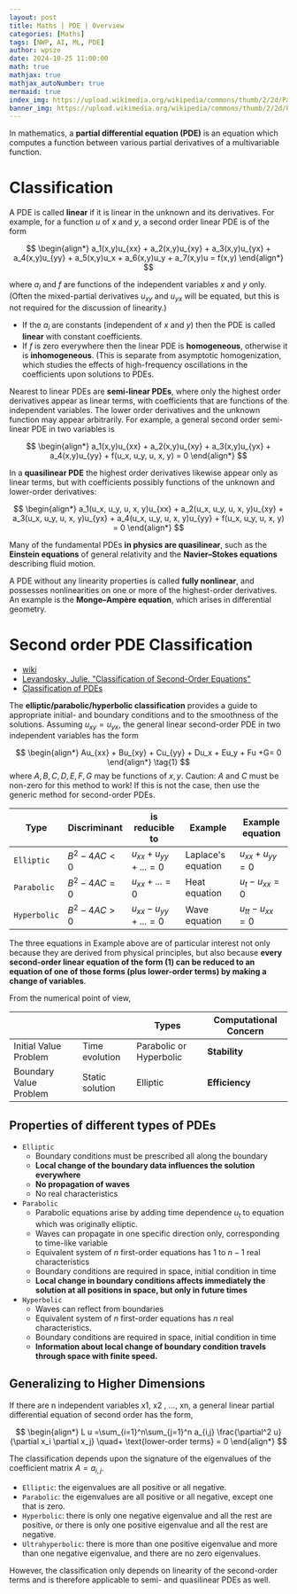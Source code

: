 ```yaml
---
layout: post
title: Maths | PDE | Overview
categories: [Maths]
tags: [NWP, AI, ML, PDE]
author: wpsze
date: 2024-10-25 11:00:00
math: true
mathjax: true
mathjax_autoNumber: true
mermaid: true
index_img: https://upload.wikimedia.org/wikipedia/commons/thumb/2/2d/Partial_func_eg.svg/1280px-Partial_func_eg.svg.png
banner_img: https://upload.wikimedia.org/wikipedia/commons/thumb/2/2d/Partial_func_eg.svg/1280px-Partial_func_eg.svg.png
---
```


In mathematics, a **partial differential equation (PDE)** is an equation which computes a function between various partial derivatives of a multivariable function.

# Classification

A PDE is called **linear** if it is linear in the unknown and its derivatives. For example, for a function $u$ of $x$ and $y$, a second order linear PDE is of the form

$$
\begin{align*} 
a_1(x,y)u_{xx} + a_2(x,y)u_{xy} + a_3(x,y)u_{yx} + a_4(x,y)u_{yy} + a_5(x,y)u_x + a_6(x,y)u_y + a_7(x,y)u = f(x,y)
\end{align*} 
$$

where $a_i$ and $f$ are functions of the independent variables $x$ and $y$ only. (Often the mixed-partial derivatives $u_{xy}$ and $u_{yx}$ will be equated, but this is not required for the discussion of linearity.) 

- If the $a_i$ are constants (independent of $x$ and $y$) then the PDE is called **linear** with constant coefficients. 
- If $f$ is zero everywhere then the linear PDE is **homogeneous**, otherwise it is **inhomogeneous**. (This is separate from asymptotic homogenization, which studies the effects of high-frequency oscillations in the coefficients upon solutions to PDEs.

Nearest to linear PDEs are **semi-linear PDEs**, where only the highest order derivatives appear as linear terms, with coefficients that are functions of the independent variables. The lower order derivatives and the unknown function may appear arbitrarily. For example, a general second order semi-linear PDE in two variables is

$$
\begin{align*} 
a_1(x,y)u_{xx} + a_2(x,y)u_{xy} + a_3(x,y)u_{yx} + a_4(x,y)u_{yy} + f(u_x, u_y, u, x, y) = 0
\end{align*} 
$$

In a **quasilinear PDE** the highest order derivatives likewise appear only as linear terms, but with coefficients possibly functions of the unknown and lower-order derivatives:

$$
\begin{align*} 
a_1(u_x, u_y, u, x, y)u_{xx} + a_2(u_x, u_y, u, x, y)u_{xy} + a_3(u_x, u_y, u, x, y)u_{yx} + a_4(u_x, u_y, u, x, y)u_{yy} + f(u_x, u_y, u, x, y) = 0
\end{align*} 
$$

Many of the fundamental PDEs **in physics are quasilinear**, such as the **Einstein equations** of general relativity and the **Navier–Stokes equations** describing fluid motion.

A PDE without any linearity properties is called **fully nonlinear**, and possesses nonlinearities on one or more of the highest-order derivatives. An example is the **Monge–Ampère equation**, which arises in differential geometry.

# Second order PDE Classification

- [wiki](https://en.wikipedia.org/wiki/Partial_differential_equation#Second_order_equations)
- [Levandosky, Julie. "Classification of Second-Order Equations"](https://web.stanford.edu/class/math220a/handouts/secondorder.pdf)
- [Classification of PDEs](https://www.fluid.tuwien.ac.at/322042?action=AttachFile&do=get&target=Classification_v2.pdf)

The **elliptic/parabolic/hyperbolic classification** provides a guide to appropriate initial- and boundary conditions and to the smoothness of the solutions. Assuming $u_{xy} = u_{yx}$, the general linear second-order PDE in two independent variables has the form

$$
\begin{align*} 
Au_{xx} + Bu_{xy} + Cu_{yy} + Du_x + Eu_y + Fu +G= 0    
\end{align*} 
\tag{1}
$$
where $A,B,C,D,E,F,G$ may be functions of $x,y$. Caution: $A$ and $C$ must be non-zero for this method to work! If this is not the case, then use the generic method for second-order PDEs.

| Type       | Discriminant     | is reducible to            | Example            | Example equation      |
|------------|------------------|----------------------------|--------------------|-----------------------|
| `Elliptic`   | $B^2 - 4 AC < 0$ | $u_{xx} + u_{yy} + ...= 0$ | Laplace's equation | $u_{xx} + u_{yy} = 0$ |
| `Parabolic`  | $B^2 - 4 AC = 0$ | $u_{xx} + ...= 0$          | Heat equation      | $u_t - u_{xx} = 0$    |
| `Hyperbolic` | $B^2 - 4 AC > 0$ | $u_{xx} - u_{yy} + ...= 0$ | Wave equation      | $u_{tt} - u_{xx} = 0$ |

The three equations in Example above are of particular interest not only because they are derived from physical principles, but also because **every second-order linear equation of the form (1) can be reduced to an equation of one of those forms (plus lower-order terms) by making a change of variables**.

From the numerical point of view,

|                        |                 | Types                   | Computational Concern |
|------------------------|-----------------|-------------------------|-----------------------|
| Initial Value Problem  | Time evolution  | Parabolic or Hyperbolic | **Stability**             |
| Boundary Value Problem | Static solution | Elliptic                | **Efficiency**            |

## Properties of different types of PDEs

- `Elliptic`
  - Boundary conditions must be prescribed all along the boundary
  - **Local change of the boundary data influences the solution everywhere**
  - **No propagation of waves**
  - No real characteristics
- `Parabolic`
  - Parabolic equations arise by adding time dependence $u_t$ to equation which was originally elliptic.
  - Waves can propagate in one specific direction only, corresponding to time-like variable
  - Equivalent system of $n$ first-order equations has $1$ to $n-1$ real characteristics
  - Boundary conditions are required in space, initial condition in time
  - **Local change in boundary conditions affects immediately the solution at all positions in space, but only in future times**
- `Hyperbolic`
  - Waves can reflect from boundaries
  - Equivalent system of $n$ first-order equations has $n$ real characteristics.
  - Boundary conditions are required in space, initial condition in time
  - **Information about local change of boundary condition travels through space with finite speed.**

## Generalizing to Higher Dimensions

If there are n independent variables x1, x2 , …, xn, a general linear partial differential equation of second order has the form,

$$
\begin{align*} 
L u =\sum_{i=1}^n\sum_{j=1}^n a_{i,j} \frac{\partial^2 u}{\partial x_i \partial x_j} \quad+ \text{lower-order terms} = 0
\end{align*} 
$$

The classification depends upon the signature of the eigenvalues of the coefficient matrix $A = a_{i,j}$.

- `Elliptic`: the eigenvalues are all positive or all negative.
- `Parabolic`: the eigenvalues are all positive or all negative, except one that is zero.
- `Hyperbolic`: there is only one negative eigenvalue and all the rest are positive, or there is only one positive eigenvalue and all the rest are negative.
- `Ultrahyperbolic`: there is more than one positive eigenvalue and more than one negative eigenvalue, and there are no zero eigenvalues.

However, the classification only depends on linearity of the second-order terms and is therefore applicable to semi- and quasilinear PDEs as well. 